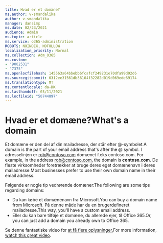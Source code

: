 ```yaml
---
title: Hvad er et domæne?
ms.author: v-smandalika
author: v-smandalika
manager: dansimp
ms.date: 02/23/2021
audience: Admin
ms.topic: article
ms.service: o365-administration
ROBOTS: NOINDEX, NOFOLLOW
localization_priority: Normal
ms.collection: Adm_O365
ms.custom:
- "9002531"
- "7375"
ms.openlocfilehash: 145563a64bbebb6fcafcf249231e70dfa99d92d6
ms.sourcegitcommit: 6312ee31561db36104f32282d019d069ede69174
ms.translationtype: MT
ms.contentlocale: da-DK
ms.lasthandoff: 03/11/2021
ms.locfileid: "50744097"
---
```

# <a name="whats-a-domain"></a><span data-ttu-id="2abba-102">Hvad er et domæne?</span><span class="sxs-lookup"><span data-stu-id="2abba-102">What's a domain</span></span>

<span data-ttu-id="2abba-103">Et domæne er den del af din mailadresse, der står efter @-symbolet.</span><span class="sxs-lookup"><span data-stu-id="2abba-103">A domain is the part of your email address that's after the @ symbol.</span></span> <span data-ttu-id="2abba-104">I adresselinjen er rob@contoso.com domænet f.eks contoso.com. </span><span class="sxs-lookup"><span data-stu-id="2abba-104">For example, in the address rob@contoso.com, the domain is **contoso.com**.</span></span> <span data-ttu-id="2abba-105">De fleste virksomheder foretrækker at bruge deres eget domænenavn i deres mailadresse.</span><span class="sxs-lookup"><span data-stu-id="2abba-105">Most businesses prefer to use their own domain name in their email address.</span></span>

<span data-ttu-id="2abba-106">Følgende er nogle tip vedrørende domæner:</span><span class="sxs-lookup"><span data-stu-id="2abba-106">The following are some tips regarding domains:</span></span>

- <span data-ttu-id="2abba-107">Du kan købe et domænenavn fra Microsoft.</span><span class="sxs-lookup"><span data-stu-id="2abba-107">You can buy a domain name from Microsoft.</span></span> <span data-ttu-id="2abba-108">På denne måde har du en brugerdefineret mailadresse.</span><span class="sxs-lookup"><span data-stu-id="2abba-108">This way, you'll have a custom email address.</span></span>
- <span data-ttu-id="2abba-109">Eller du kan bare tilføje et domæne, du allerede ejer, til Office 365.</span><span class="sxs-lookup"><span data-stu-id="2abba-109">Or, you can just add a domain you already own to Office 365.</span></span>

<span data-ttu-id="2abba-110">Se denne fantastiske video for [at få flere oplysninger.](https://www.youtube.com/watch)</span><span class="sxs-lookup"><span data-stu-id="2abba-110">For more information, [watch this great video](https://www.youtube.com/watch).</span></span>